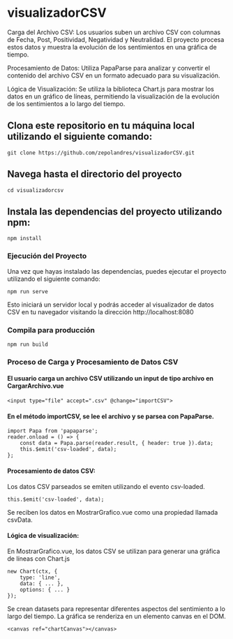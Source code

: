 # visualizadorCSV
Carga del Archivo CSV: Los usuarios suben un archivo CSV con columnas de Fecha, Post, Positividad, Negatividad y Neutralidad. El proyecto procesa estos datos y muestra la evolución de los sentimientos en una gráfica de tiempo.

Procesamiento de Datos: Utiliza PapaParse para analizar y convertir el contenido del archivo CSV en un formato adecuado para su visualización.

Lógica de Visualización: Se utiliza la biblioteca  Chart.js para mostrar los datos en un gráfico de líneas, permitiendo la visualización de la evolución de los sentimientos a lo largo del tiempo.



## Clona este repositorio en tu máquina local utilizando el siguiente comando:
```
git clone https://github.com/zepolandres/visualizadorCSV.git 
```

## Navega hasta el directorio del proyecto
```
cd visualizadorcsv
```


## Instala las dependencias del proyecto utilizando npm:
```
npm install
```

### Ejecución del Proyecto
Una vez que hayas instalado las dependencias, puedes ejecutar el proyecto utilizando el siguiente comando:
```
npm run serve
```

Esto iniciará un servidor local y podrás acceder al visualizador de datos CSV en tu navegador visitando la dirección http://localhost:8080

### Compila para producción
```
npm run build
```


### Proceso de Carga y Procesamiento de Datos CSV


#### El usuario carga un archivo CSV utilizando un input de tipo archivo en CargarArchivo.vue
```
<input type="file" accept=".csv" @change="importCSV">
```


#### En el método importCSV, se lee el archivo y se parsea con PapaParse.
```
import Papa from 'papaparse';
reader.onload = () => {
    const data = Papa.parse(reader.result, { header: true }).data;
    this.$emit('csv-loaded', data);
};
```


#### Procesamiento de datos CSV:

Los datos CSV parseados se emiten utilizando el evento csv-loaded.
```
this.$emit('csv-loaded', data);
```
Se reciben los datos en MostrarGrafico.vue como una propiedad llamada csvData.

#### Lógica de visualización:

En MostrarGrafico.vue, los datos CSV se utilizan para generar una gráfica de líneas con Chart.js

```
new Chart(ctx, {
    type: 'line',
    data: { ... },
    options: { ... }
});
```

Se crean datasets para representar diferentes aspectos del sentimiento a lo largo del tiempo.
La gráfica se renderiza en un elemento canvas en el DOM.
```
<canvas ref="chartCanvas"></canvas>
```
